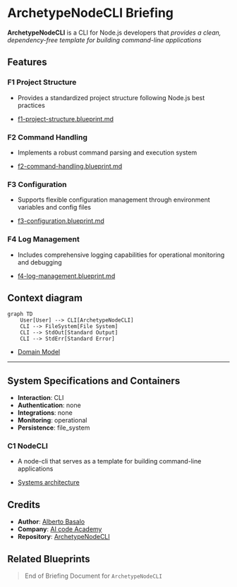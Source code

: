 # **ArchetypeNodeCLI** Briefing

**ArchetypeNodeCLI** is a CLI for Node.js developers that _provides a clean, dependency-free template for building command-line applications_

## Features

### F1 Project Structure

- Provides a standardized project structure following Node.js best practices

- [f1-project-structure.blueprint.md](/docs/f1-project-structure.blueprint.md)

### F2 Command Handling

- Implements a robust command parsing and execution system

- [f2-command-handling.blueprint.md](/docs/f2-command-handling.blueprint.md)

### F3 Configuration

- Supports flexible configuration management through environment variables and config files

- [f3-configuration.blueprint.md](/docs/f3-configuration.blueprint.md)

### F4 Log Management

- Includes comprehensive logging capabilities for operational monitoring and debugging

- [f4-log-management.blueprint.md](/docs/f4-log-management.blueprint.md)

## Context diagram

```mermaid
graph TD
    User[User] --> CLI[ArchetypeNodeCLI]
    CLI --> FileSystem[File System]
    CLI --> StdOut[Standard Output]
    CLI --> StdErr[Standard Error]
```

- [Domain Model](/docs/domain-model.blueprint.md)

---

## System Specifications and Containers

- **Interaction**: CLI
- **Authentication**: none
- **Integrations**: none
- **Monitoring**: operational
- **Persistence**: file_system

### C1 NodeCLI

- A node-cli that serves as a template for building command-line applications

- [Systems architecture](/docs/systems-architecture.blueprint.md)

## Credits

- **Author**: [Alberto Basalo](https://albertobasalo.dev)
- **Company**: [AI code Academy](https://aicode.academy)
- **Repository**: [ArchetypeNodeCLI](https://github.com/AIcodeAcademy/ArchetypeNodeCLI)

## Related Blueprints

> End of Briefing Document for `ArchetypeNodeCLI` 